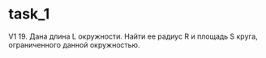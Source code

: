 # task_1
V1
19.	Дана длина L окружности. Найти ее радиус R и площадь S круга, ограниченного данной окружностью.
